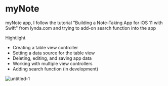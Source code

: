 # myNote

myNote app, I follow the tutorial "Building a Note-Taking App for iOS 11 with Swift" from lynda.com and trying to add-on search function into the app


Hightlight 

* Creating a table view controller
* Setting a data source for the table view
* Deleting, editing, and saving app data
* Working with multiple view controllers
* Adding search function (in development) 

![untitled-1](https://user-images.githubusercontent.com/25110154/38347882-33f91912-386c-11e8-9463-826c22ed403f.jpg)
